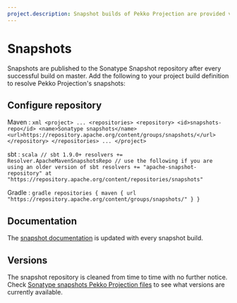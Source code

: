```yaml
---
project.description: Snapshot builds of Pekko Projection are provided via the Sonatype snapshot repository.
---
```

# Snapshots

[snapshots]:        https://repository.apache.org/content/groups/snapshots/org/apache/pekko/pekko-projection-core_2.13/

Snapshots are published to the Sonatype Snapshot repository after every successful build on master.
Add the following to your project build definition to resolve Pekko Projection's snapshots:

## Configure repository

Maven
:   ```xml
    <project>
    ...
      <repositories>
        <repository>
            <id>snapshots-repo</id>
            <name>Sonatype snapshots</name>
            <url>https://repository.apache.org/content/groups/snapshots/</url>
        </repository>
      </repositories>
    ...
    </project>
    ```

sbt
:   ```scala
    // sbt 1.9.0+
    resolvers += Resolver.ApacheMavenSnapshotsRepo
    // use the following if you are using an older version of sbt
    resolvers += "apache-snapshot-repository" at "https://repository.apache.org/content/repositories/snapshots"
    ```

Gradle
:   ```gradle
    repositories {
      maven {
        url  "https://repository.apache.org/content/groups/snapshots/"
      }
    }
    ```

## Documentation

The [snapshot documentation](https://pekko.apache.org/docs/pekko-projection/snapshot) is updated with every snapshot build.

## Versions

The snapshot repository is cleaned from time to time with no further notice. Check [Sonatype snapshots Pekko Projection files](https://repository.apache.org/content/groups/snapshots/org/apache/pekko/) to see what versions are currently available.

